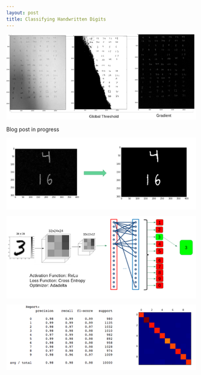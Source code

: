 ```yaml
---
layout: post
title: Classifying Handwritten Digits
---
```


![](https://raw.githubusercontent.com/dwieker/dwieker.github.io/master/images/Screenshot%20from%202016-05-22%2009%3A20%3A01.png)

Blog post in progress

![](https://raw.githubusercontent.com/dwieker/dwieker.github.io/master/images/Screenshot%20from%202016-05-22%2009%3A21%3A04.png)

![](https://raw.githubusercontent.com/dwieker/dwieker.github.io/master/images/Screenshot%20from%202016-05-22%2009%3A21%3A30.png)

![](https://raw.githubusercontent.com/dwieker/dwieker.github.io/master/images/Screenshot%20from%202016-05-22%2009%3A21%3A46.png)
